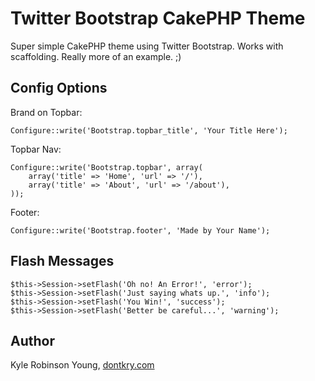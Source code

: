 
# Twitter Bootstrap CakePHP Theme

Super simple CakePHP theme using Twitter Bootstrap. Works with scaffolding. Really more of an example. ;)

## Config Options

Brand on Topbar:

    Configure::write('Bootstrap.topbar_title', 'Your Title Here');

Topbar Nav:

    Configure::write('Bootstrap.topbar', array(
        array('title' => 'Home', 'url' => '/'),
        array('title' => 'About', 'url' => '/about'),
    ));

Footer:

    Configure::write('Bootstrap.footer', 'Made by Your Name');

## Flash Messages

    $this->Session->setFlash('Oh no! An Error!', 'error');
    $this->Session->setFlash('Just saying whats up.', 'info');
    $this->Session->setFlash('You Win!', 'success');
    $this->Session->setFlash('Better be careful...', 'warning');

## Author

Kyle Robinson Young, [dontkry.com](http://dontkry.com)
